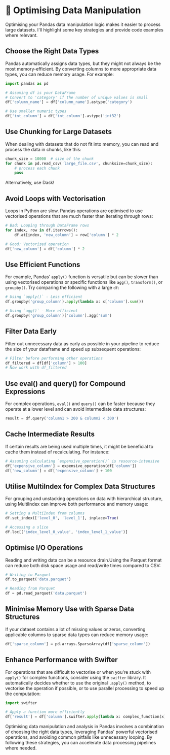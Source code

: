 # 🐼 Optimising Data Manipulation

Optimising your Pandas data manipulation logic makes it easier to process large datasets. I'll highlight some key strategies and provide code examples where relevant.

## Choose the Right Data Types

Pandas automatically assigns data types, but they might not always be the most memory-efficient. By converting columns to more appropriate data types, you can reduce memory usage. For example:

```python
import pandas as pd

# Assuming df is your DataFrame
# Convert to 'category' if the number of unique values is small
df['column_name'] = df['column_name'].astype('category')

# Use smaller numeric types
df['int_column'] = df['int_column'].astype('int32')
```

## Use Chunking for Large Datasets

When dealing with datasets that do not fit into memory, you can read and process the data in chunks, like this:

```python
chunk_size = 10000  # size of the chunk
for chunk in pd.read_csv('large_file.csv', chunksize=chunk_size):
    # process each chunk
    pass
```

Alternatively, use Dask!

## Avoid Loops with Vectorisation

Loops in Python are slow. Pandas operations are optimised to use vectorised operations that are much faster than iterating through rows:

```python
# Bad: Looping through DataFrame rows
for index, row in df.iterrows():
    df.at[index, 'new_column'] = row['column'] * 2

# Good: Vectorized operation
df['new_column'] = df['column'] * 2
```

## Use Efficient Functions

For example, Pandas’ `apply()` function is versatile but can be slower than using vectorised operations or specific functions like `agg()`, `transform()`, or `groupby()`. Try comparing the following with a large `df`:

```python
# Using `apply()` - Less efficient
df.groupby('group_column').apply(lambda x: x['column'].sum())

# Using `agg()` - More efficient
df.groupby('group_column')['column'].agg('sum')
```

## Filter Data Early

Filter out unnecessary data as early as possible in your pipeline to reduce the size of your dataframe and speed up subsequent operations:

```python
# Filter before performing other operations
df_filtered = df[df['column'] > 100]
# Now work with df_filtered
```

## Use eval() and query() for Compound Expressions

For complex operations, `eval()` and `query()` can be faster because they operate at a lower level and can avoid intermediate data structures:

```python
result = df.query('column1 > 200 & column2 < 300')
```

## Cache Intermediate Results

If certain results are being used multiple times, it might be beneficial to cache them instead of recalculating. For instance:

```python
# Assuming calculating `expensive_operation()` is resource-intensive
df['expensive_column'] = expensive_operation(df['column'])
df['new_column'] = df['expensive_column'] + 100
```

## Utilise MultiIndex for Complex Data Structures

For grouping and unstacking operations on data with hierarchical structure, using MultiIndex can improve both performance and memory usage:

```python
# Setting a MultiIndex from columns
df.set_index(['level_0', 'level_1'], inplace=True)

# Accessing a slice
df.loc[('index_level_0_value', 'index_level_1_value')]
```

## Optimise I/O Operations

Reading and writing data can be a resource drain.Using the Parquet format can reduce both disk space usage and read/write times compared to CSV:

```python
# Writing to Parquet
df.to_parquet('data.parquet')

# Reading from Parquet
df = pd.read_parquet('data.parquet')
```

## Minimise Memory Use with Sparse Data Structures

If your dataset contains a lot of missing values or zeros, converting applicable columns to sparse data types can reduce memory usage:

```python
df['sparse_column'] = pd.arrays.SparseArray(df['sparse_column'])
```

## Enhance Performance with Swifter

For operations that are difficult to vectorise or when you're stuck with `apply()` for complex functions, consider using the `swifter` library. It automatically decides whether to use the original `.apply()` method, to vectorise the operation if possible, or to use parallel processing to speed up the computation:

```python
import swifter

# Apply a function more efficiently
df['result'] = df['column'].swifter.apply(lambda x: complex_function(x))
```

Optimising data manipulation and analysis in Pandas involves a combination of choosing the right data types, leveraging Pandas' powerful vectorised operations, and avoiding common pitfalls like unnecessary looping. By following these strategies, you can accelerate data processing pipelines where needed.








